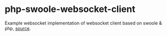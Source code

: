 # php-swoole-websocket-client
Example websocket implementation of websocket client based on swoole & php, [source](https://github.com/swoole/swoole-src/blob/master/tests/include/api/swoole_websocket_server/websocket_client.php).
